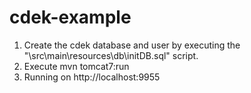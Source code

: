 # cdek-example

1. Create the cdek database and user by executing the "\src\main\resources\db\initDB.sql" script.
2. Execute mvn tomcat7:run
3. Running on http://localhost:9955
